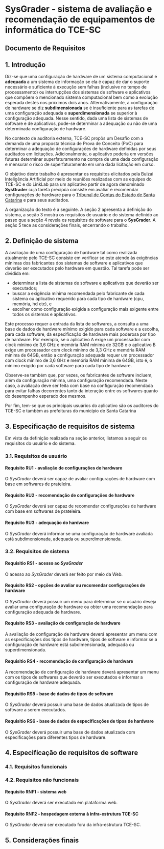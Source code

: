 # SysGrader - sistema de avaliação e recomendação de equipamentos de informática do TCE-SC

## Documento de Requisitos

## 1. Introdução

Diz-se que uma configuração de hardware de um sistema computacional é **adequada** a um sistema de informação se ela é capaz de dar o suporte necessário e suficiente à execução sem falhas (inclusive no tempo de processamento) ou interrupções dos sistemas de software e aplicativos que compõem o mencionado sistema computacional bem como a evolução esperada destes nos próximos dois anos. Alternativamente, a configuração de hardware se diz **subdimensionada** se é insuficiente para as tarefas de uma configuração adequada e **superdimensionada** se superior à configuração adequada.  Nesse sentido, dada uma lista de sistemas de software e de aplicativos, pode-se determinar a adequação ou não de uma determinada configuração de hardware.

No contexto de auditoria externa, TCE-SC propôs um Desafio com a demanda de uma proposta técnica de Prova de Conceito (PoC) para determinar a adequação de configurações de hardware definidas por seus auditados em licitações.  Adicionalmente, o aplicativo poderia em versões futuras determinar superfaturamento na compra de uma dada configuração e mensurar o risco de superfaturamento em uma dada licitação em curso.

O objetivo deste trabalho é apresentar os requisitos elicitados pela Bulzai Inteligência Artificial por meio de reuniões realizadas com as equipes do TCE-SC e do LinkLab para um aplicativo partir de agora denominado **SysGrader** cuja tarefa precípúa consiste em avaliar e recomendar configurações de hardware para o [Tribunal de Contas do Estado de Santa Catarina](https://www.tcesc.tc.br/) e para seus auditados.

A organização do texto é a seguinte.  A seção 2 apresenta a definição do sistema, a seção 3 mostra os requisitos de usuário e do sistema definido ao passo que a seção 4 revela os requisitos de software para o **SysGrader**.  A seção 5 tece as considerações finais, encerrando o trabalho.

## 2. Definição de sistema

A avaliação de uma configuração de hardware tal como realizada atualmente pelo TCE-SC consiste em verificar se este atende às exigências mínimas dos fabricantes dos sistemas de software e aplicativos que deverão ser executados pelo hardware em questão.  Tal tarefa pode ser dividida em:

- determinar a lista de sistemas de software e aplicativos que deverão ser executados;
- buscar a exigência mínima recomendada pelo fabricante de cada sistema ou aplicativo requerido para cada tipo de hardware (cpu, memória, hd etc), e
- escolher como configuração exigida a configuração mais exigente entre todos os sistemas e aplicativos.

Este processo requer a entrada da lista de softwares, a consulta a uma base de dados de hardware mínimo exigido para cada software e a escolha, para cada software, da especificação de hardware mais poderosa por tipo de hardware.  Por exemplo, se o aplicativo A exige um processador com clock mínimo de 3,6 GHz e memória RAM mínima de 32GB e o aplicativo B exige um processador com clock mínimo de 3,3 GHz e memória RAM minima de 64GB, então a configuração adequada requer um processador com clock mínimo de 3,6 GHz e memória RAM mínima de 64GB, isto é, o mínimo exigido por cada software para cada tipo de hardware.

Observe-se também que, por vezes, os fabricantes de software incluem, além da configuração mínima, uma configuração recomendada.  Neste caso, a avaliação deve ser feita com base na configuração recomendada para evitar falhas decorrentes tanto da interação entre os softwares quanto do desempenho esperado dos mesmos.

Por fim, tem-se que os principais usuários do aplicativo são os auditores do TCE-SC e também as prefeituras do município de Santa Catarina

## 3. Especificação de requisitos de sistema

Em vista da definição realizada na seção anterior, listamos a seguir os requisitos do usuário e do sistema.

### 3.1. Requisitos de usuário

#### Requisito RU1 - avaliação de configurações de hardware

O *SysGrader* deverá ser capaz de avaliar configurações de hardware com base em softwares de prateleira.

#### Requisito RU2 - recomendação de configurações de hardware

O *SysGrader* deverá ser capaz de recomendar configurações de hardware com base em softwares de prateleira.

#### Requisito RU3 - adequação do hardware

O *SysGrader* deverá informar se uma configuração de hardware avaliada está subdimensionada, adequada ou superdimensionada.

### 3.2. Requisitos de sistema

#### Requisitio RS1 - acesso ao *SysGrader*

O acesso ao *SysGrader* deverá ser feito por meio da Web.

#### Requisito RS2 - opções de avaliar ou recomendar configurações de hardware

O *SysGrader* deverá possuir um menu para determinar se o usuário deseja avaliar uma configuração de hardware ou obter uma recomendação para configuração adequada de hardware.

#### Requisito RS3 - avaliação de configuração de hardware

A avaliação de configuração de hardware deverá apresentar um menu com as especificações dos tipos de hardware, tipos de software e informar se a configuração de hardware está subdimensionada, adequada ou superdimensionada.

#### Requisitio RS4 - recomendação de configuração de hardware

A recomendação de configuração de hardware deverá apresentar um menu com os tipos de softwares que deverão ser executados e informar a configuração de hardware adequada.


#### Requisitio RS5 - base de dados de tipos de software

O *SysGrader* deverá possuir uma base de dados atualizada de tipos de software a serem executados.

#### Requisitio RS6 - base de dados de especificações de tipos de hardware

O *SysGrader* deverá possuir uma base de dados atualizada com especificações para diferentes tipos de hardware.

## 4. Especificação de requisitos de software

### 4.1. Requisitos funcionais

### 4.2. Requisitos não funcionais

#### Requisito RNF1 - sistema web

O *SysGrader* deverá ser executado em plataforma web.

#### Requisito RNF2 - hospedagem externa à infra-estrutura TCE-SC

O *SysGrader* deverá ser executado fora da infra-estrutura TCE-SC.

## 5. Considerações finais
